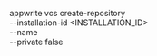 appwrite vcs create-repository \
    --installation-id <INSTALLATION_ID> \
    --name <NAME> \
    --private false
